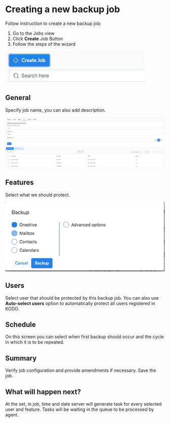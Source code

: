 # Creating a new backup job

Follow instruction to create a new backup job:

1. Go to the Jobs view 
2. Click **Create** Job Button
3. Follow the steps of the wizard

![Create job button in Tasks view](../.gitbook/assets/image.png)

## General

Specify job name, you can also add description.

![Wizard step 1](../.gitbook/assets/image%20%2829%29.png)

## Features

Select what we should protect.

![](../.gitbook/assets/image%20%288%29.png)

## Users

Select user that should be protected by this backup job. You can also use **Auto-select users** option to automatically protect all users registered in KODO.

## Schedule

On this screen you can select when first backup should occur and the cycle in which it is to be repeated.

## Summary

Verify job configuration and provide amendments if necessary. Save the job.

## What will happen next?

At the set, in job, time and date server will generate task for every selected user and feature. Tasks will be waiting in the queue to be processed by agent.

